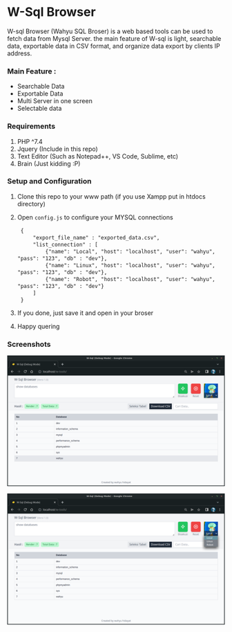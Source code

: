 # W-Sql Browser

W-sql Browser (Wahyu SQL Broser) is a web based tools can be used to fetch data from Mysql Server. the main feature of W-sql is light, searchable data, exportable data in CSV format, and organize data export by clients IP address.

### Main Feature :
- Searchable Data
- Exportable Data
- Multi Server in one screen
- Selectable data

### Requirements
1. PHP ^7.4
2. Jquery (Include in this repo)
3. Text Editor (Such as Notepad++, VS Code, Sublime, etc)
4. Brain (Just kidding :P)

### Setup and Configuration
1. Clone this repo to your www path (if you use Xampp put in htdocs directory)
2. Open `config.js` to configure your MYSQL connections

        {
            "export_file_name" : "exported_data.csv",
            "list_connection" : [
                {"name": "Local", "host": "localhost", "user": "wahyu", "pass": "123", "db" : "dev"},
                {"name": "Linux", "host": "localhost", "user": "wahyu", "pass": "123", "db" : "dev"},
                {"name": "Robot", "host": "localhost", "user": "wahyu", "pass": "123", "db" : "dev"}
            ]
        }

3. If you done, just save it and open in your broser
4. Happy quering

### Screenshots

![Screenshots](art/1.png?raw=true)

![Screenshots](art/2.png?raw=true)


